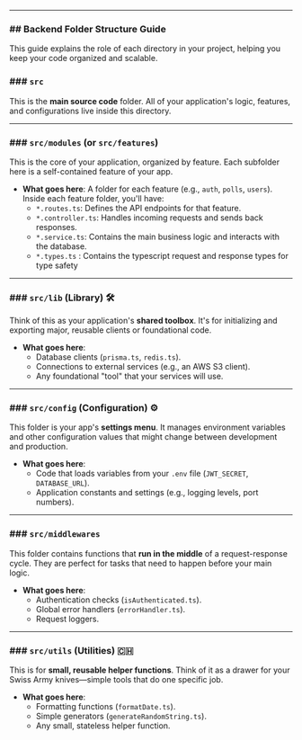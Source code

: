 
---
### ## Backend Folder Structure Guide

This guide explains the role of each directory in your project, helping you keep your code organized and scalable.



### ### `src`
This is the **main source code** folder. All of your application's logic, features, and configurations live inside this directory.

---
### ### `src/modules` (or `src/features`)
This is the core of your application, organized by feature. Each subfolder here is a self-contained feature of your app.

* **What goes here**: A folder for each feature (e.g., `auth`, `polls`, `users`). Inside each feature folder, you'll have:
    * `*.routes.ts`: Defines the API endpoints for that feature.
    * `*.controller.ts`: Handles incoming requests and sends back responses.
    * `*.service.ts`: Contains the main business logic and interacts with the database.
    * `*.types.ts` : Contains the typescript request and response types for type safety

---
### ### `src/lib` (Library) 🛠️
Think of this as your application's **shared toolbox**. It's for initializing and exporting major, reusable clients or foundational code.

* **What goes here**:
    * Database clients (`prisma.ts`, `redis.ts`).
    * Connections to external services (e.g., an AWS S3 client).
    * Any foundational "tool" that your services will use.

---
### ### `src/config` (Configuration) ⚙️
This folder is your app's **settings menu**. It manages environment variables and other configuration values that might change between development and production.

* **What goes here**:
    * Code that loads variables from your `.env` file (`JWT_SECRET`, `DATABASE_URL`).
    * Application constants and settings (e.g., logging levels, port numbers).

---
### ### `src/middlewares`
This folder contains functions that **run in the middle** of a request-response cycle. They are perfect for tasks that need to happen before your main logic.

* **What goes here**:
    * Authentication checks (`isAuthenticated.ts`).
    * Global error handlers (`errorHandler.ts`).
    * Request loggers.

---
### ### `src/utils` (Utilities) 🇨🇭
This is for **small, reusable helper functions**. Think of it as a drawer for your Swiss Army knives—simple tools that do one specific job.

* **What goes here**:
    * Formatting functions (`formatDate.ts`).
    * Simple generators (`generateRandomString.ts`).
    * Any small, stateless helper function.
